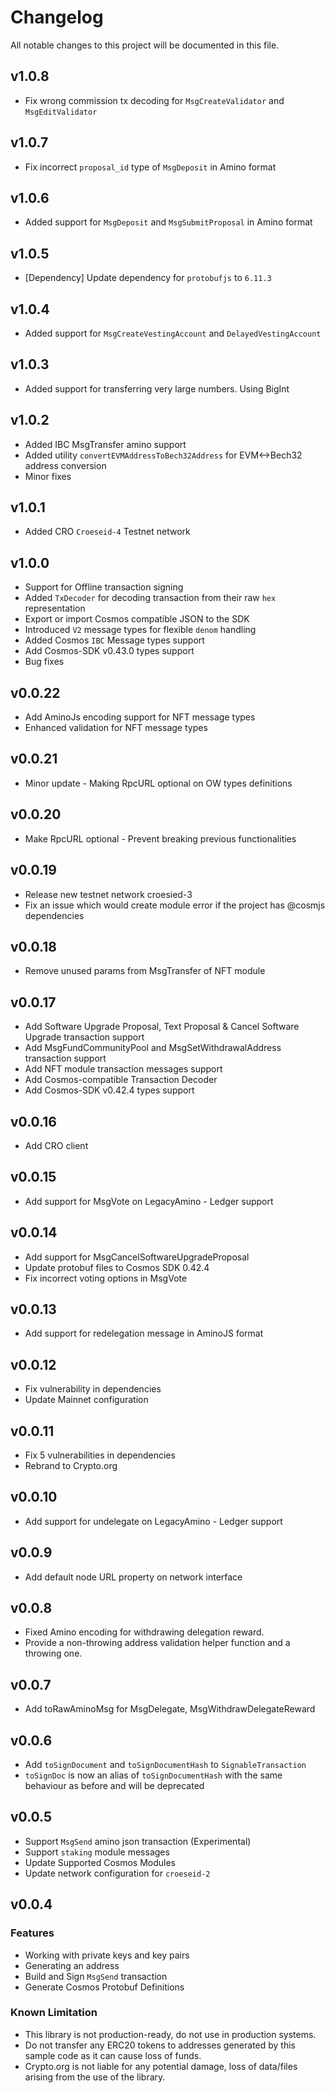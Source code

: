 # Changelog

All notable changes to this project will be documented in this file.

## v1.0.8
- Fix wrong commission tx decoding for `MsgCreateValidator` and `MsgEditValidator`
  
## v1.0.7
- Fix incorrect `proposal_id` type of `MsgDeposit` in Amino format

## v1.0.6
- Added support for `MsgDeposit` and `MsgSubmitProposal` in Amino format

## v1.0.5
- [Dependency] Update dependency for `protobufjs` to `6.11.3`
  
## v1.0.4
- Added support for `MsgCreateVestingAccount` and `DelayedVestingAccount`

## v1.0.3
- Added support for transferring very large numbers. Using BigInt

## v1.0.2
- Added IBC MsgTransfer amino support
- Added utility `convertEVMAddressToBech32Address` for EVM<->Bech32 address conversion
- Minor fixes
  
## v1.0.1
- Added CRO `Croeseid-4` Testnet network
  
## v1.0.0
- Support for Offline transaction signing
- Added `TxDecoder` for decoding transaction from their raw `hex` representation
- Export or import Cosmos compatible JSON to the SDK
- Introduced `V2` message types for flexible `denom` handling
- Added Cosmos `IBC` Message types support
- Add Cosmos-SDK v0.43.0 types support
- Bug fixes 

## v0.0.22
- Add AminoJs encoding support for NFT message types
- Enhanced validation for NFT message types

## v0.0.21
- Minor update - Making RpcURL optional on OW types definitions

## v0.0.20
- Make RpcURL optional - Prevent breaking previous functionalities

## v0.0.19
- Release new testnet network croesied-3
- Fix an issue which would create module error if the project has @cosmjs dependencies

## v0.0.18
- Remove unused params from MsgTransfer of NFT module

## v0.0.17
- Add Software Upgrade Proposal, Text Proposal & Cancel Software Upgrade transaction support
- Add MsgFundCommunityPool and MsgSetWithdrawalAddress transaction support
- Add NFT module transaction messages support
- Add Cosmos-compatible Transaction Decoder
- Add Cosmos-SDK v0.42.4 types support

## v0.0.16
- Add CRO client

## v0.0.15
- Add support for MsgVote on LegacyAmino - Ledger support

## v0.0.14
- Add support for MsgCancelSoftwareUpgradeProposal
- Update protobuf files to Cosmos SDK 0.42.4
- Fix incorrect voting options in MsgVote

## v0.0.13
- Add support for redelegation message in AminoJS format

## v0.0.12
- Fix vulnerability in dependencies
- Update Mainnet configuration

## v0.0.11
- Fix 5 vulnerabilities in dependencies
- Rebrand to Crypto.org

## v0.0.10
- Add support for undelegate on LegacyAmino - Ledger support

## v0.0.9
- Add default node URL property on network interface

## v0.0.8
- Fixed Amino encoding for withdrawing delegation reward.
- Provide a non-throwing address validation helper function and a throwing one.

## v0.0.7
- Add toRawAminoMsg for MsgDelegate, MsgWithdrawDelegateReward

## v0.0.6

- Add `toSignDocument` and `toSignDocumentHash` to `SignableTransaction`
- `toSignDoc` is now an alias of `toSignDocumentHash` with the same behaviour as before and will be deprecated

## v0.0.5

- Support `MsgSend` amino json transaction (Experimental)
- Support `staking` module messages
- Update Supported Cosmos Modules
- Update network configuration for `croeseid-2`

## v0.0.4

### Features

- Working with private keys and key pairs
- Generating an address
- Build and Sign `MsgSend` transaction
- Generate Cosmos Protobuf Definitions

### Known Limitation

- This library is not production-ready, do not use in production systems.
- Do not transfer any ERC20 tokens to addresses generated by this sample code as it can cause loss of funds.
- Crypto.org is not liable for any potential damage, loss of data/files arising from the use of the library.
